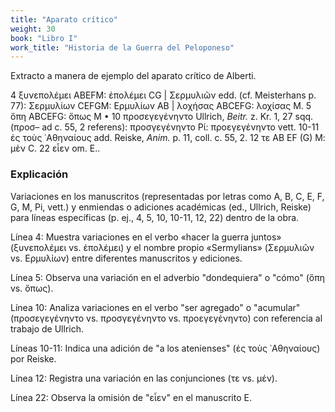 ```yaml
---
title: "Aparato crítico"
weight: 30
book: "Libro I"
work_title: "Historia de la Guerra del Peloponeso"
---
```

Extracto a manera de ejemplo del aparato crítico de Alberti.

4 ξυνεπολέμει ΑBEFM: ἐπολέμει CG | Σερμυλιῶν edd. (cf. Meisterhans p. 77): Σερμυλίων CEFGM: Ερμυλίων ΑΒ | λοχήσας ABCEFG: λοχίσας Μ. 5 ὅπη ΑBCEFG: ὅπως Μ • 10 προσεγεγένηντο Ullrich, <em>Beitr.</em> z. Kr. 1, 27 sqq. (προσ– ad c. 55, 2 referens): προσγεγένηντο Ρί: προεγεγένηντο vett. 10-11 ἐς τοὺς ᾿Αθηναίους add. Reiske, <em>Anim.</em> p. 11, coll. c. 55, 2. 12 τε ΑΒ EF (G) Μ: μὲν C. 22 εἶεν om. Ε..

### Explicación

Variaciones en los manuscritos (representadas por letras como A, B, C, E, F, G, M, Pi, vett.) y enmiendas o adiciones académicas (ed., Ullrich, Reiske) para líneas específicas (p. ej., 4, 5, 10, 10-11, 12, 22) dentro de la obra.

Línea 4:
Muestra variaciones en el verbo «hacer la guerra juntos» (ξυνεπολέμει vs. ἐπολέμει) y el nombre propio «Sermylians» (Σερμυλιῶν vs. Ερμυλίων) entre diferentes manuscritos y ediciones.

Línea 5:
Observa una variación en el adverbio "dondequiera" o "cómo" (ὅπη vs. ὅπως).

Línea 10:
Analiza variaciones en el verbo "ser agregado" o "acumular" (προσεγεγένηντο vs. προσγεγένηντο vs. προεγεγένηντο) con referencia al trabajo de Ullrich.

Líneas 10-11:
Indica una adición de "a los atenienses" (ἐς τοὺς ᾿Αθηναίους) por Reiske.

Línea 12:
Registra una variación en las conjunciones (τε vs. μέν).

Línea 22:
Observa la omisión de "εἶεν" en el manuscrito E.